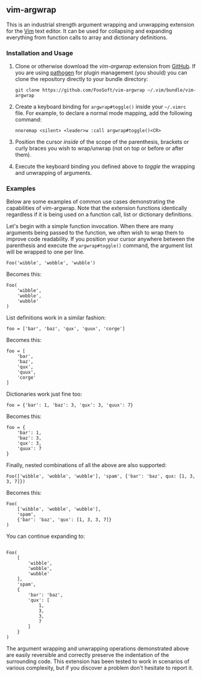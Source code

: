 ## vim-argwrap ##

This is an industrial strength argument wrapping and unwrapping extension for the [Vim](http://www.vim.org/) text
editor. It can be used for collapsing and expanding everything from function calls to array and dictionary definitions.

### Installation and Usage ###

1.  Clone or otherwise download the *vim-argwrap* extension from [GitHub](https://github.com/FooSoft/vim-argwrap).  If
    you are using [pathogen](https://github.com/tpope/vim-pathogen) for plugin management (you should) you can clone the
    repository directly to your bundle directory:

    `git clone https://github.com/FooSoft/vim-argwrap ~/.vim/bundle/vim-argwrap`

2.  Create a keyboard binding for `argwrap#toggle()` inside your `~/.vimrc` file. For example, to declare a normal
    mode mapping, add the following command:

    `nnoremap <silent> <leader>w :call argwrap#toggle()<CR>`

3.  Position the cursor *inside* of the scope of the parenthesis, brackets or curly braces you wish to wrap/unwrap (not
    on top or before or after them).

4.  Execute the keyboard binding you defined above to *toggle* the wrapping and unwrapping of arguments.

### Examples ###

Below are some examples of common use cases demonstrating the capabilities of vim-argwrap. Note that the extension
functions identically regardless if it is being used on a function call, list or dictionary definitions.

Let's begin with a simple function invocation. When there are many arguments being passed to the function, we often wish
to wrap them to improve code readability. If you position your cursor anywhere between the parenthesis and execute the
`argwrap#toggle()` command, the argument list will be wrapped to one per line.

```
Foo('wibble', 'wobble', 'wubble')

```

Becomes this:

```
Foo(
    'wibble',
    'wobble',
    'wubble'
)

```

List definitions work in a similar fashion:

```
foo = ['bar', 'baz', 'qux', 'quux', 'corge']
```

Becomes this:

```
foo = [
    'bar',
    'baz',
    'qux',
    'quux',
    'corge'
]
```

Dictionaries work just fine too:

```
foo = {'bar': 1, 'baz': 3, 'qux': 3, 'quux': 7}
```

Becomes this:

```
foo = {
    'bar': 1,
    'baz': 3,
    'qux': 3,
    'quux': 7
}
```

Finally, nested combinations of all the above are also supported:

```
Foo(['wibble', 'wobble', 'wubble'], 'spam', {'bar': 'baz', qux: [1, 3, 3, 7]})
```

Becomes this:


```
Foo(
    ['wibble', 'wobble', 'wubble'],
    'spam',
    {'bar': 'baz', 'qux': [1, 3, 3, 7]}
)

```

You can continue expanding to:


```

Foo(
    [
        'wibble',
        'wobble',
        'wubble'
    ],
    'spam',
    {
        'bar': 'baz',
        'qux': [
            1,
            3,
            3,
            7
        ]
    }
)

```

The argument wrapping and unwrapping operations demonstrated above are easily reversible and correctly preserve the
indentation of the surrounding code. This extension has been tested to work in scenarios of various complexity, but if
you discover a problem don't hesitate to report it.
